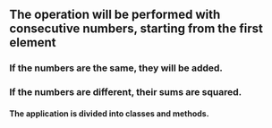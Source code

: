 ## The operation will be performed with consecutive numbers, starting from the first element
### If the numbers are the same, they will be added.
### If the numbers are different, their sums are squared.
#### The application is divided into classes and methods.
